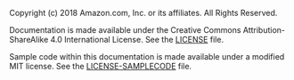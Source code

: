 Copyright (c) 2018 Amazon.com, Inc. or its affiliates. All Rights Reserved. 

Documentation is made available under the Creative Commons Attribution-ShareAlike 4.0 International License. See the [LICENSE](https://github.com/aws/iot-atlas/blob/master/LICENSE) file.

Sample code within this documentation is made available under a modified MIT license. See the [LICENSE-SAMPLECODE](https://github.com/aws/iot-atlas/blob/master/LICENSE-SAMPLECODE) file.
